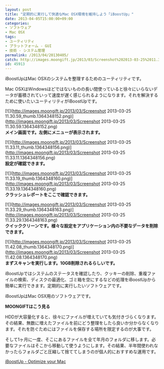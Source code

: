 ```yaml
---
layout: post
title: "定期的に実行して快適なMac OSX環境を維持しよう「iBoostUp」"
date: 2013-04-05T15:00:00+09:00
categories:
- ソフトウェア
- Mac OSX
tags: 
- ユーティリティ
- プラットフォーム - GUI
- 技術 - システム管理
permalink: /2013/04/20130405/
catch: http://images.moongift.jp/2013/03/Screenshot%202013-03-25%2011.33.19_thumb.1364348160.png
id: 45913
---
```

iBoostUpはMac OSXのシステムを整理するためのユーティリティです。

  
  

Mac OSXはWindowsほどではないものの長い間使っていると徐々にいらないデータが蓄積されていって速度が遅く感じられるようになります。それを解決するために使いたいユーティリティがiBoostUpです。

  

[![](http://images.moongift.jp/2013/03/Screenshot 2013-03-25 11.30.59_thumb.1364348152.png)](http://images.moongift.jp/2013/03/Screenshot 2013-03-25 11.30.59.1364348152.png)  
**メイン画面です。左側にメニューが表示されます。**

  

[![](http://images.moongift.jp/2013/03/Screenshot 2013-03-25 11.33.11_thumb.1364348156.png)](http://images.moongift.jp/2013/03/Screenshot 2013-03-25 11.33.11.1364348156.png)  
**設定が確認できます。**

  

[![](http://images.moongift.jp/2013/03/Screenshot 2013-03-25 11.33.19_thumb.1364348160.png)](http://images.moongift.jp/2013/03/Screenshot 2013-03-25 11.33.19.1364348160.png)  
**クラッシュレポートをここで確認できます。**

  

[![](http://images.moongift.jp/2013/03/Screenshot 2013-03-25 11.33.29_thumb.1364348163.png)](http://images.moongift.jp/2013/03/Screenshot 2013-03-25 11.33.29.1364348163.png)  
**クイッククリーンです。様々な設定をアプリケーション内の不要なデータを削除できます。**

  

[![](http://images.moongift.jp/2013/03/Screenshot 2013-03-25 11.42.08_thumb.1364348170.png)](http://images.moongift.jp/2013/03/Screenshot 2013-03-25 11.42.08.1364348170.png)  
**まずスキャンを実行します。10GB削除されるらしいです。**

  

iBoostUpではシステムのステータスを確認したり、クッキーの削除、重複ファイルの検索、ディスクの最適化、ゴミ箱を空にするなどの処理をiBoostUpから簡単に実行できます。定期的に実行したいソフトウェアです。

  

iBoostUpはMac OSX用のソフトウェアです。

  
  
  

**MOONGIFTはこう見る**

  

HDDが大容量化すると、徐々にファイルが増えていても気付きづらくなります。その結果、無数に増えたファイルを前にどう整理をしたら良いか分からなくなります。それを防ぐためにはファイルを保存する場所を限定するのが大事です。

  

そして1ヶ月に一度、そこにあるファイルを全て年月のフォルダに移します。必要なファイルはそこから移動して使うようにします。その結果、半年間使われなかったらフォルダごと圧縮して捨ててしまうのが個人的におすすめな運用です。

  
  

[iBoostUp - Optimize your Mac](http://www.iboostup.com/)

